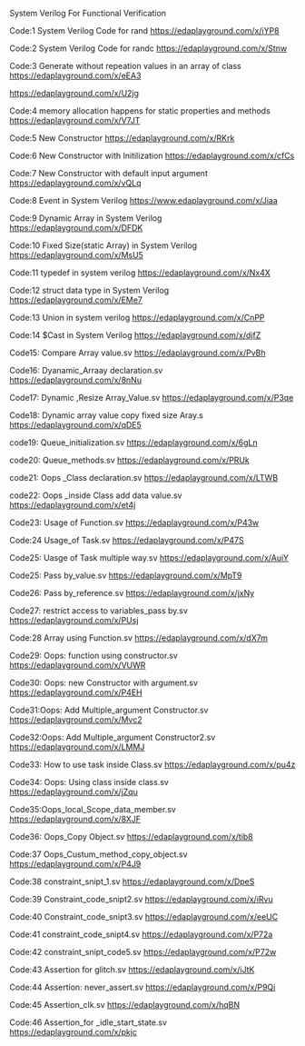 System Verilog For Functional Verification

Code:1  System Verilog Code for rand 
https://edaplayground.com/x/iYP8

Code:2  System Verilog Code for randc
 https://edaplayground.com/x/Stnw

Code:3  Generate without repeation values in an array of class
https://edaplayground.com/x/eEA3

 https://edaplayground.com/x/U2jg

Code:4  memory allocation happens for static properties and methods
https://edaplayground.com/x/V7JT

Code:5  New Constructor
https://edaplayground.com/x/RKrk
  
Code:6  New Constructor with Initilization
https://edaplayground.com/x/cfCs

Code:7  New Constructor with default input argument
https://edaplayground.com/x/vQLq

 Code:8 Event in System Verilog
 https://www.edaplayground.com/x/Jiaa

 Code:9 Dynamic Array in System Verilog
https://edaplayground.com/x/DFDK

Code:10 Fixed Size(static Array) in System Verilog
https://edaplayground.com/x/MsU5

Code:11 typedef in system verilog
https://edaplayground.com/x/Nx4X

Code:12 struct data type in System Verilog
https://edaplayground.com/x/EMe7

Code:13 Union in system verilog
https://edaplayground.com/x/CnPP

Code:14 $Cast in System Verilog
https://edaplayground.com/x/djfZ

Code15: Compare Array value.sv
https://edaplayground.com/x/PvBh

Code16: Dyanamic_Arraay declaration.sv
https://edaplayground.com/x/8nNu

Code17: Dynamic ,Resize Array_Value.sv
https://edaplayground.com/x/P3qe

Code18: Dynamic array value copy fixed size Aray.s
https://edaplayground.com/x/qDE5

code19: Queue_initialization.sv
https://edaplayground.com/x/6gLn

code20: Queue_methods.sv
https://edaplayground.com/x/PRUk

code21: Oops _Class declaration.sv
https://edaplayground.com/x/LTWB

code22: Oops _inside Class add data value.sv
https://edaplayground.com/x/et4j

Code23: Usage of Function.sv
https://edaplayground.com/x/P43w

Code:24 Usage_of Task.sv
https://edaplayground.com/x/P47S

Code25: Uasge of Task multiple way.sv
https://edaplayground.com/x/AuiY

Code25: Pass by_value.sv
https://edaplayground.com/x/MpT9

Code26: Pass by_reference.sv
https://edaplayground.com/x/jxNy

Code27: restrict access to variables_pass by.sv
https://edaplayground.com/x/PUsj

Code:28  Array using Function.sv
https://edaplayground.com/x/dX7m

Code29: Oops: function using constructor.sv
https://edaplayground.com/x/VUWR

Code30: Oops: new Constructor with argument.sv
https://edaplayground.com/x/P4EH

Code31:Oops: Add Multiple_argument Constructor.sv
https://edaplayground.com/x/Mvc2

Code32:Oops: Add Multiple_argument Constructor2.sv
https://edaplayground.com/x/LMMJ

Code33: How to use task inside Class.sv
https://edaplayground.com/x/pu4z

Code34: Oops: Using class inside class.sv
https://edaplayground.com/x/jZqu

Code35:Oops_local_Scope_data_member.sv
https://edaplayground.com/x/8XJF

Code36: Oops_Copy Object.sv
https://edaplayground.com/x/tib8

Code:37 Oops_Custum_method_copy_object.sv
https://edaplayground.com/x/P4J9

Code:38 constraint_snipt_1.sv
https://edaplayground.com/x/DpeS

Code:39 Constraint_code_snipt2.sv
https://edaplayground.com/x/iRvu

Code:40 Constraint_code_snipt3.sv
https://edaplayground.com/x/eeUC

Code:41 constraint_code_snipt4.sv
https://edaplayground.com/x/P72a

Code:42 constraint_snipt_code5.sv
https://edaplayground.com/x/P72w

Code:43 Assertion for glitch.sv
https://edaplayground.com/x/iJtK

Code:44 Assertion: never_assert.sv
https://edaplayground.com/x/P9Qi

Code:45 Assertion_clk.sv
https://edaplayground.com/x/hqBN

Code:46 Assertion_for _idle_start_state.sv
https://edaplayground.com/x/pkjc















